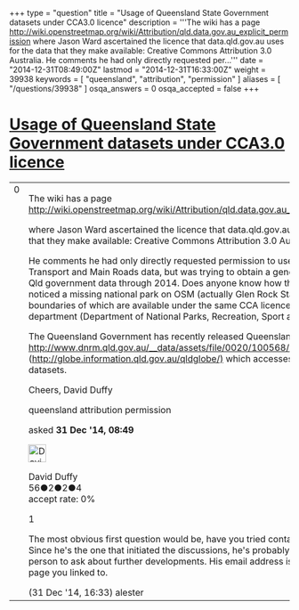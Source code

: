 +++
type = "question"
title = "Usage of Queensland State Government datasets under CCA3.0 licence"
description = '''The wiki has a page  http://wiki.openstreetmap.org/wiki/Attribution/qld.data.gov.au_explicit_permission where Jason Ward ascertained the licence that data.qld.gov.au uses for the data that they make available: Creative Commons Attribution 3.0 Australia. He comments he had only directly requested per...'''
date = "2014-12-31T08:49:00Z"
lastmod = "2014-12-31T16:33:00Z"
weight = 39938
keywords = [ "queensland", "attribution", "permission" ]
aliases = [ "/questions/39938" ]
osqa_answers = 0
osqa_accepted = false
+++

<div class="headNormal">

# [Usage of Queensland State Government datasets under CCA3.0 licence](/questions/39938/usage-of-queensland-state-government-datasets-under-cca30-licence)

</div>

<div id="main-body">

<div id="askform">

<table id="question-table" style="width:100%;">
<colgroup>
<col style="width: 50%" />
<col style="width: 50%" />
</colgroup>
<tbody>
<tr>
<td style="width: 30px; vertical-align: top"><div class="vote-buttons">
<span id="post-39938-upvote" class="ajax-command post-vote up" rel="nofollow" title="I like this post (click again to cancel)"> </span>
<div id="post-39938-score" class="post-score" title="current number of votes">
0
</div>
<span id="post-39938-downvote" class="ajax-command post-vote down" rel="nofollow" title="I dont like this post (click again to cancel)"> </span> <span id="favorite-mark" class="ajax-command favorite-mark" rel="nofollow" title="mark/unmark this question as favorite (click again to cancel)"> </span>
<div id="favorite-count" class="favorite-count">
&#10;</div>
</div></td>
<td><div id="item-right">
<div class="question-body">
<p>The wiki has a page <a href="http://wiki.openstreetmap.org/wiki/Attribution/qld.data.gov.au_explicit_permission">http://wiki.openstreetmap.org/wiki/Attribution/qld.data.gov.au_explicit_permission</a></p>
<p>where Jason Ward ascertained the licence that data.qld.gov.au uses for the data that they make available: Creative Commons Attribution 3.0 Australia.</p>
<p>He comments he had only directly requested permission to use Department of Transport and Main Roads data, but was trying to obtain a general clearance of Qld government data through 2014. Does anyone know how that went? I have noticed a missing national park on OSM (actually Glen Rock State Forest), the boundaries of which are available under the same CCA licence, but a different department (Department of National Parks, Recreation, Sport and Racing).</p>
<p>The Queensland Government has recently released Queensland Globe <a href="http://www.dnrm.qld.gov.au/__data/assets/file/0020/100568/qldglobe.kml">http://www.dnrm.qld.gov.au/__data/assets/file/0020/100568/qldglobe.kml</a> (<a href="http://globe.information.qld.gov.au/qldglobe/)">http://globe.information.qld.gov.au/qldglobe/)</a> which accesses many of these datasets.</p>
<p>Cheers, David Duffy</p>
</div>
<div id="question-tags" class="tags-container tags">
<span class="post-tag tag-link-queensland" rel="tag" title="see questions tagged &#39;queensland&#39;">queensland</span> <span class="post-tag tag-link-attribution" rel="tag" title="see questions tagged &#39;attribution&#39;">attribution</span> <span class="post-tag tag-link-permission" rel="tag" title="see questions tagged &#39;permission&#39;">permission</span>
</div>
<div id="question-controls" class="post-controls">
&#10;</div>
<div class="post-update-info-container">
<div class="post-update-info post-update-info-user">
<p>asked <strong>31 Dec '14, 08:49</strong></p>
<img src="https://secure.gravatar.com/avatar/c6b4c0ba6a099eb97b5e75576b911864?s=32&amp;d=identicon&amp;r=g" class="gravatar" width="32" height="32" alt="David%20Duffy&#39;s gravatar image" />
<p><span>David Duffy</span><br />
<span class="score" title="56 reputation points">56</span><span title="2 badges"><span class="badge1">●</span><span class="badgecount">2</span></span><span title="2 badges"><span class="silver">●</span><span class="badgecount">2</span></span><span title="4 badges"><span class="bronze">●</span><span class="badgecount">4</span></span><br />
<span class="accept_rate" title="Rate of the user&#39;s accepted answers">accept rate:</span> <span title="David Duffy has no accepted answers">0%</span></p>
</div>
</div>
<div id="comments-container-39938" class="comments-container">
<span id="39944"></span>
<div id="comment-39944" class="comment">
<div id="post-39944-score" class="comment-score">
1
</div>
<div class="comment-text">
<p>The most obvious first question would be, have you tried contacting Jason Ward? Since he's the one that initiated the discussions, he's probably the most likely person to ask about further developments. His email address is on the attribution page you linked to.</p>
</div>
<div id="comment-39944-info" class="comment-info">
<span class="comment-age">(31 Dec '14, 16:33)</span> <span class="comment-user userinfo">alester</span>
</div>
</div>
</div>
<div id="comment-tools-39938" class="comment-tools">
&#10;</div>
<div class="clear">
&#10;</div>
<div id="comment-39938-form-container" class="comment-form-container">
&#10;</div>
<div class="clear">
&#10;</div>
</div></td>
</tr>
</tbody>
</table>

</div>

</div>

